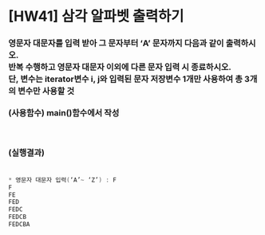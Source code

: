 # [HW41] 삼각 알파벳 출력하기


<h3>

영문자 대문자를 입력 받아 그 문자부터 ‘A’ 문자까지 다음과 같이 출력하시오.</br>
반복 수행하고 영문자 대문자 이외에 다른 문자 입력 시 종료하시오.</br>
단, 변수는 iterator변수 i, j와 입력된 문자 저장변수 1개만 사용하여 총 3개의 변수만 사용할 것 </br></br>
(사용함수) main()함수에서 작성



</br></br>
(실행결과)
</br></br></h3>

```cpp
* 영문자 대문자 입력(‘A’~ ‘Z’) : F
F
FE
FED
FEDC
FEDCB
FEDCBA
```